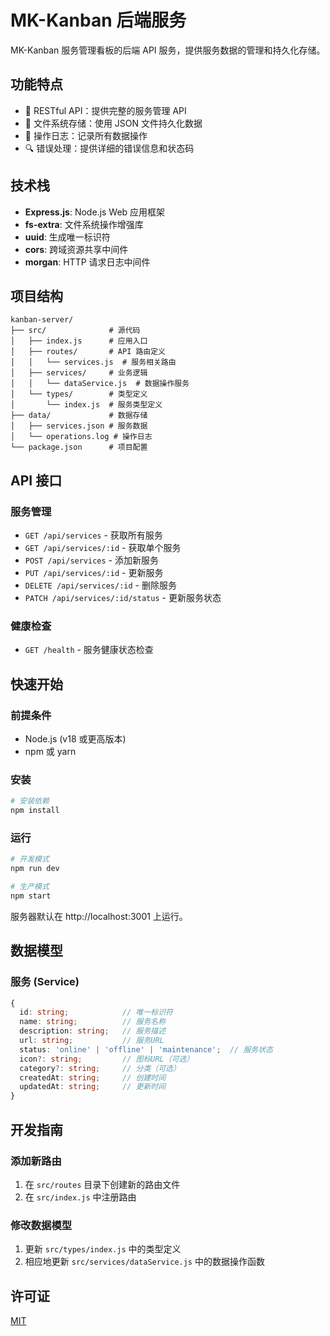 # MK-Kanban 后端服务

MK-Kanban 服务管理看板的后端 API 服务，提供服务数据的管理和持久化存储。

## 功能特点

- 🔄 RESTful API：提供完整的服务管理 API
- 💾 文件系统存储：使用 JSON 文件持久化数据
- 📝 操作日志：记录所有数据操作
- 🔍 错误处理：提供详细的错误信息和状态码

## 技术栈

- **Express.js**: Node.js Web 应用框架
- **fs-extra**: 文件系统操作增强库
- **uuid**: 生成唯一标识符
- **cors**: 跨域资源共享中间件
- **morgan**: HTTP 请求日志中间件

## 项目结构

```
kanban-server/
├── src/              # 源代码
│   ├── index.js      # 应用入口
│   ├── routes/       # API 路由定义
│   │   └── services.js  # 服务相关路由
│   ├── services/     # 业务逻辑
│   │   └── dataService.js  # 数据操作服务
│   └── types/        # 类型定义
│       └── index.js  # 服务类型定义
├── data/             # 数据存储
│   ├── services.json # 服务数据
│   └── operations.log # 操作日志
└── package.json      # 项目配置
```

## API 接口

### 服务管理

- `GET /api/services` - 获取所有服务
- `GET /api/services/:id` - 获取单个服务
- `POST /api/services` - 添加新服务
- `PUT /api/services/:id` - 更新服务
- `DELETE /api/services/:id` - 删除服务
- `PATCH /api/services/:id/status` - 更新服务状态

### 健康检查

- `GET /health` - 服务健康状态检查

## 快速开始

### 前提条件

- Node.js (v18 或更高版本)
- npm 或 yarn

### 安装

```bash
# 安装依赖
npm install
```

### 运行

```bash
# 开发模式
npm run dev

# 生产模式
npm start
```

服务器默认在 http://localhost:3001 上运行。

## 数据模型

### 服务 (Service)

```typescript
{
  id: string;            // 唯一标识符
  name: string;          // 服务名称
  description: string;   // 服务描述
  url: string;           // 服务URL
  status: 'online' | 'offline' | 'maintenance';  // 服务状态
  icon?: string;         // 图标URL（可选）
  category?: string;     // 分类（可选）
  createdAt: string;     // 创建时间
  updatedAt: string;     // 更新时间
}
```

## 开发指南

### 添加新路由

1. 在 `src/routes` 目录下创建新的路由文件
2. 在 `src/index.js` 中注册路由

### 修改数据模型

1. 更新 `src/types/index.js` 中的类型定义
2. 相应地更新 `src/services/dataService.js` 中的数据操作函数

## 许可证

[MIT](../LICENSE) 